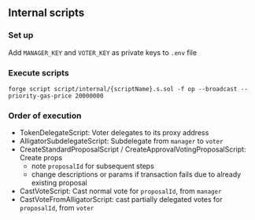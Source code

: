 ## Internal scripts

### Set up

Add `MANAGER_KEY` and `VOTER_KEY` as private keys to `.env` file

### Execute scripts

`forge script script/internal/{scriptName}.s.sol -f op --broadcast --priority-gas-price 20000000`

### Order of execution

- TokenDelegateScript: Voter delegates to its proxy address
- AlligatorSubdelegateScript: Subdelegate from `manager` to `voter`
- CreateStandardProposalScript / CreateApprovalVotingProposalScript: Create props
  - note `proposalId` for subsequent steps
  - change descriptions or params if transaction fails due to already existing proposal
- CastVoteScript: Cast normal vote for `proposalId`, from `manager`
- CastVoteFromAlligatorScript: cast partially delegated votes for `proposalId`, from `voter`
